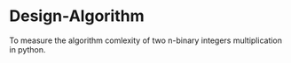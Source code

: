# Design-Algorithm
To measure the algorithm comlexity of two n-binary integers multiplication in python.
